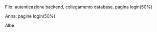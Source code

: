Filo: autenticazione backend, collegamento database, pagina login(50%)

Anna: pagine login(50%)

Albe: 
